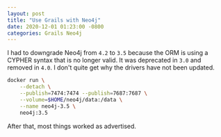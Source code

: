 ```yaml
---
layout: post
title: "Use Grails with Neo4j"
date: 2020-12-01 01:23:00 -0800
categories: Grails Neo4j
---
```

I had to downgrade Neo4j from `4.2` to `3.5` because the ORM is using a  CYPHER
syntax that is no longer valid.  It was deprecated in `3.0` and removed in
`4.0`.  I don't quite get why the drivers have not been updated.

```bash
docker run \
    --detach \
    --publish=7474:7474 --publish=7687:7687 \
    --volume=$HOME/neo4j/data:/data \
    --name neo4j-3.5 \
    neo4j:3.5
```

After that, most things worked as advertised.
